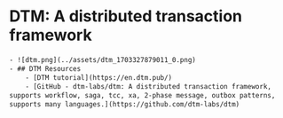 # DTM: A distributed transaction framework
	- ![dtm.png](../assets/dtm_1703327879011_0.png)
	- ## DTM Resources
		- [DTM tutorial](https://en.dtm.pub/)
		- [GitHub - dtm-labs/dtm: A distributed transaction framework, supports workflow, saga, tcc, xa, 2-phase message, outbox patterns, supports many languages.](https://github.com/dtm-labs/dtm)
